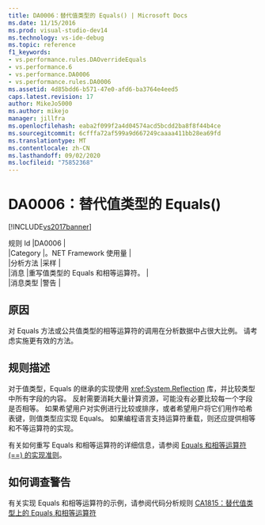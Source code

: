 ```yaml
---
title: DA0006：替代值类型的 Equals() | Microsoft Docs
ms.date: 11/15/2016
ms.prod: visual-studio-dev14
ms.technology: vs-ide-debug
ms.topic: reference
f1_keywords:
- vs.performance.rules.DAOverrideEquals
- vs.performance.6
- vs.performance.DA0006
- vs.performance.rules.DA0006
ms.assetid: 4d85bdd6-b571-47e0-afd6-ba3764e4eed5
caps.latest.revision: 17
author: MikeJo5000
ms.author: mikejo
manager: jillfra
ms.openlocfilehash: eaba2f099f2a4d04574acd5bcdd2ba8f8f44b4ce
ms.sourcegitcommit: 6cfffa72af599a9d667249caaaa411bb28ea69fd
ms.translationtype: MT
ms.contentlocale: zh-CN
ms.lasthandoff: 09/02/2020
ms.locfileid: "75852368"
---
```

# <a name="da0006-override-equals-for-value-types"></a>DA0006：替代值类型的 Equals()
[!INCLUDE[vs2017banner](../includes/vs2017banner.md)]

规则 Id |DA0006 |  
|Category |。NET Framework 使用量 |  
|分析方法 |采样 |  
|消息 |重写值类型的 Equals 和相等运算符。 |  
|消息类型 |警告 |  
  
## <a name="cause"></a>原因  
 对 Equals 方法或公共值类型的相等运算符的调用在分析数据中占很大比例。 请考虑实施更有效的方法。  
  
## <a name="rule-description"></a>规则描述  
 对于值类型，Equals 的继承的实现使用 <xref:System.Reflection> 库，并比较类型中所有字段的内容。 反射需要消耗大量计算资源，可能没有必要比较每一个字段是否相等。 如果希望用户对实例进行比较或排序，或者希望用户将它们用作哈希表键，则值类型应实现 Equals。 如果编程语言支持运算符重载，则还应提供相等和不等运算符的实现。  
  
 有关如何重写 Equals 和相等运算符的详细信息，请参阅 [Equals 和相等运算符 (==) 的实现准则](https://msdn.microsoft.com/library/7h9bszxx.aspx)。  
  
## <a name="how-to-investigate-a-warning"></a>如何调查警告  
 有关实现 Equals 和相等运算符的示例，请参阅代码分析规则 [CA1815：替代值类型上的 Equals 和相等运算符](../code-quality/ca1815-override-equals-and-operator-equals-on-value-types.md)
